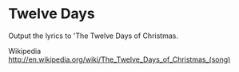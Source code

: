 # Twelve Days

Output the lyrics to 'The Twelve Days of Christmas.

Wikipedia http://en.wikipedia.org/wiki/The_Twelve_Days_of_Christmas_(song)
